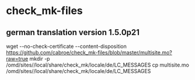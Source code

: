 # check_mk-files

## german translation version 1.5.0p21
wget --no-check-certificate --content-disposition https://github.com/cabroe/check_mk-files/blob/master/multisite.mo?raw=true
mkdir -p /omd/sites/<sitename>/local/share/check_mk/locale/de/LC_MESSAGES
cp multisite.mo /omd/sites/<sitename>/local/share/check_mk/locale/de/LC_MESSAGES
